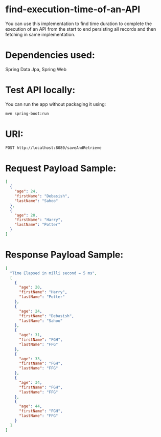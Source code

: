 # find-execution-time-of-an-API

You can use this implementation to find time duration to complete the execution of an API from the start to end
persisting all records and then fetching in same implementation.

# Dependencies used:

Spring Data Jpa, Spring Web

# Test API locally:

You can run the app without packaging it using:

```bash
mvn spring-boot:run
```

# URI:

```bash
POST http://localhost:8080/saveAndRetrieve
```

# Request Payload Sample:

```json
[
  {
    "age": 24,
    "firstName": "Debasish",
    "lastName": "Sahoo"
  },
  {
    "age": 20,
    "firstName": "Harry",
    "lastName": "Potter"
  }
]
```

# Response Payload Sample:

```json
[
  "Time Elapsed in milli second = 5 ms",
  [
    {
      "age": 20,
      "firstName": "Harry",
      "lastName": "Potter"
    },
    {
      "age": 24,
      "firstName": "Debasish",
      "lastName": "Sahoo"
    },
    {
      "age": 31,
      "firstName": "FGH",
      "lastName": "FFG"
    },
    {
      "age": 33,
      "firstName": "FGH",
      "lastName": "FFG"
    },
    {
      "age": 34,
      "firstName": "FGH",
      "lastName": "FFG"
    },
    {
      "age": 44,
      "firstName": "FGH",
      "lastName": "FFG"
    }
  ]
]
```
